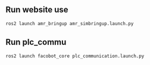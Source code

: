 ## Run website use  

```bash
ros2 launch amr_bringup amr_simbringup.launch.py 
```

## Run plc_commu

```bash
ros2 launch facobot_core plc_communication.launch.py 
```
